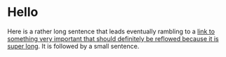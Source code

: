 # Hello

Here is a rather long sentence that leads eventually rambling to a [link to something very important that should definitely be reflowed because it is super long](about:blank). It is followed by a small sentence.
